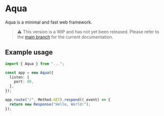 # Aqua

Aqua is a minimal and fast web framework.

> :warning: This version is a WIP and has not yet been released. Please refer to the [main branch](https://github.com/grayliquid/aqua/tree/main) for the current documentation.

## Example usage

```typescript
import { Aqua } from "...";

const app = new Aqua({
  listen: {
    port: 80,
  },
});

app.route("/", Method.GET).respond((_event) => {
  return new Response("Hello, World!");
});
```
